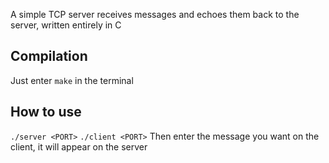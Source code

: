 A simple TCP server receives messages and echoes them back to the server, written entirely in C

## Compilation
Just enter `make` in the terminal

## How to use
`./server <PORT>`
`./client <PORT>`
Then enter the message you want on the client, it will appear on the server
